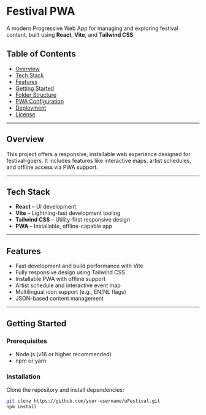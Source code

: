 # Festival PWA

A modern Progressive Web App for managing and exploring festival content, built using **React**, **Vite**, and **Tailwind CSS**.

## Table of Contents

- [Overview](#overview)
- [Tech Stack](#tech-stack)
- [Features](#features)
- [Getting Started](#getting-started)
- [Folder Structure](#folder-structure)
- [PWA Configuration](#pwa-configuration)
- [Deployment](#deployment)
- [License](#license)

---

## Overview

This project offers a responsive, installable web experience designed for festival-goers. It includes features like interactive maps, artist schedules, and offline access via PWA support.

---

## Tech Stack

- **React** – UI development
- **Vite** – Lightning-fast development tooling
- **Tailwind CSS** – Utility-first responsive design
- **PWA** – Installable, offline-capable app

---

## Features

- Fast development and build performance with Vite
- Fully responsive design using Tailwind CSS
- Installable PWA with offline support
- Artist schedule and interactive event map
- Multilingual icon support (e.g., EN/NL flags)
- JSON-based content management

---

## Getting Started

### Prerequisites

- Node.js (v16 or higher recommended)
- npm or yarn

### Installation

Clone the repository and install dependencies:

```bash
git clone https://github.com/your-username/uFestival.git
npm install
